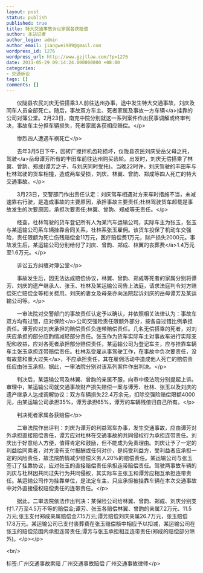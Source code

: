 ```yaml
---
layout: post
status: publish
published: true
title: 特大交通事故诉讼家属各获赔偿
author: 本站记者
author_login: admin
author_email: jiangwei909@gmail.com
wordpress_id: 1276
wordpress_url: http://www.gzjtlaw.com/?p=1276
date: 2011-05-29 09:14:24.000000000 +08:00
categories:
- 交通诉讼
tags: []
comments: []
---
```

<p><p>　　仪陇县农民刘庆无偿搭乘3人前往达州办事，途中发生特大交通事故，刘庆及同车人员全部死亡。随后，事故双方车主、死者家属及事故一方<a>车辆<&#47;a>挂靠的公司对簿公堂。2月23日，南充中院分别就这一系列案件作出民事调解或终审判决，事故车主分担车辆损失，死者家属各获相应赔偿。<&#47;p><p>　　惨烈四人遭遇车祸死亡<&#47;p><p>　　去年3月5日下午，因砖厂搅拌机齿轮损坏，仪陇县农民刘庆受岳父母之托，<a>驾驶<&#47;a>岳母谭芳所有的丰田车前往达州购买齿轮。出发时，刘庆无偿搭乘了林翼、曾韵、郑成(谭芳之子，与刘庆同时受托)。当晚22时许，刘庆驾驶的丰田车与杜林驾驶的货车相撞，造成两车受损，刘庆、林翼、曾韵、郑成等四人死亡的特大交通事故。<&#47;p><p>　　3月23日，交警部门作出责任认定：刘庆驾车相遇对方来车时措施不当，未减速靠右行驶，是造成事故的主要原因，承担事故主要责任;杜林驾驶货车超载是事故发生的次要原因，承担次要责任;林翼、曾韵、郑成等无责任。<&#47;p><p>　　经查，杜林驾驶的货车登记所有人为某汽车运输公司，实际车主为张玉，张玉与某运输公司系车辆挂靠合同关系，杜林系张玉雇佣。该货车投保了机动车交强险，责任限额为死亡伤残赔偿金11万元，医疗赔偿费1万元，财产损失2000元。事故发生后，某运输公司分别给付了刘庆、曾韵、郑成、林翼的<a>丧葬费<&#47;a>1.4万元至1.6万元。<&#47;p><p>　　诉讼五方纠缠对簿公堂<&#47;p><p>　　事故发生后，因无法达成赔偿协议，林翼、曾韵、郑成等死者的家属分别将谭芳、刘庆的遗产继承人、张玉、杜林及某运输公司告上法庭，请求法庭判令对方赔偿死亡赔偿金等相关费用。刘庆的妻女及母亲亦向法院起诉刘庆的岳母谭芳及某运输公司等。<&#47;p><p>　　一审法院对交警部门的事故责任认定予以确认，并依照相关法律认为：事故车双方均有过错，应对<a>保险<&#47;a>公司交强险责任限额外部分，按各自过错比例承担责任。谭芳应对刘庆承担的赔偿责任负连带赔偿责任。几名无偿搭乘的死者，对刘庆应承担的部分应酌情减轻部分责任。张玉作为货车实际车主对事故车进行实际支配和收益，应对各死者承担部分赔偿责任，某运输公司为登记车主，应与挂靠车辆车主张玉承担连带赔偿责任。杜林系受雇从事驾驶工作，在事故中负次要责任，没有故意和<a>重大过失<&#47;a>，不应承担责任，其在雇佣活动中造成他人死亡的赔偿责任应由张玉承担。据此，一审法院分别对该系列案件作出判决。<&#47;p><p>　　判决后，某运输公司及林翼、曾韵的亲属不服，向市中级法院分别提起上诉。审理中，某运输公司就交通事故财产损失赔偿一案与谭芳、杜林、张玉以及刘庆的遗产继承人达成调解协议：双方车辆损失22.4万余元，扣除交强险赔偿限额4000元，由某运输公司承担35%，谭芳承担65%，谭芳的车辆残值归自己所有。<&#47;p><p>　　判决死者家属各获赔偿<&#47;p><p>　　二审法院作出评判：刘庆为谭芳的利益驾车办事，发生交通事故，应由谭芳对外承担直接赔偿责任，谭芳应对杜林在交通事故的共同侵权行为承担连带责任。刘庆出于好意给人方便，值得肯定和鼓励，但不能成为免责理由。刘庆让予了一定的利益给同乘者，对方没有支付报酬或任何对价，是纯受利益方，受利益者应承担一定的风险责任，故法院酌情减少赔偿义务人20%的赔偿责任。某运输公司与张玉签订了挂靠协议，应对张玉的直接赔偿责任承担连带赔偿责任。驾驶两事故车辆的刘庆与杜林因共同过失行为共同侵权，其实际车主张玉和谭芳应相互承担连带责任。某运输公司作为挂靠单位，是法定车主，只应承担被挂靠车辆在本次交通事故中对外直接侵权赔偿责任的连带责任。<&#47;p><p>　　据此，二审法院依法作出判决：某保险公司给林翼、曾韵、郑成、刘庆分别支付1.7万至4.5万不等的赔偿金;谭芳、张玉各赔偿林翼、曾韵的亲属7.2万元、11.5万元;张玉支付郑成亲属赔偿金7.15万元;谭芳赔偿刘庆亲属26.7万元，张玉赔偿17.8万元。某运输公司已支付丧葬费在张玉赔偿额中相应予以扣减，某运输公司在张玉的赔偿范围内承担连带责任;谭芳与张玉承担相互连带责任(郑成的赔偿部分除外)。<&#47;p><&#47;p><br&#47;><p>标签:广州交通事故索赔 广州交通事故赔偿 广州交通事故律师<&#47;p>
